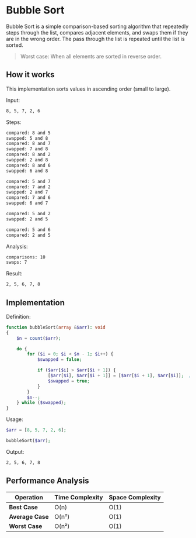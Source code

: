 # Bubble Sort
Bubble Sort is a simple comparison-based sorting algorithm that repeatedly steps through the list, compares adjacent elements, and swaps them if they are in the wrong order. The pass through the list is repeated until the list is sorted.

> Worst case: When all elements are sorted in reverse order.

## How it works
This implementation sorts values in ascending order (small to large).

Input:
```txt
8, 5, 7, 2, 6
```

Steps:
```txt
compared: 8 and 5
swapped: 5 and 8
compared: 8 and 7
swapped: 7 and 8
compared: 8 and 2
swapped: 2 and 8
compared: 8 and 6
swapped: 6 and 8

compared: 5 and 7
compared: 7 and 2
swapped: 2 and 7
compared: 7 and 6
swapped: 6 and 7

compared: 5 and 2
swapped: 2 and 5

compared: 5 and 6
compared: 2 and 5
```

Analysis:
```txt
comparisons: 10
swaps: 7
```

Result:
```txt
2, 5, 6, 7, 8
```

## Implementation
Definition:
```php
function bubbleSort(array &$arr): void
{
    $n = count($arr);

    do {
        for ($i = 0; $i < $n - 1; $i++) {
            $swapped = false;

            if ($arr[$i] > $arr[$i + 1]) {
                [$arr[$i], $arr[$i + 1]] = [$arr[$i + 1], $arr[$i]];  // List assignment or array destructure
                $swapped = true;
            }
        }
        $n--;
    } while ($swapped);
}
```

Usage:
```php
$arr = [8, 5, 7, 2, 6];

bubbleSort($arr);
```

Output:
```txt
2, 5, 6, 7, 8
```

## Performance Analysis
| Operation        | Time Complexity | Space Complexity |
| ---------------- | --------------- | ---------------- |
| **Best Case**    | O(n)            | O(1)             |
| **Average Case** | O(n²)           | O(1)             |
| **Worst Case**   | O(n²)           | O(1)             |


